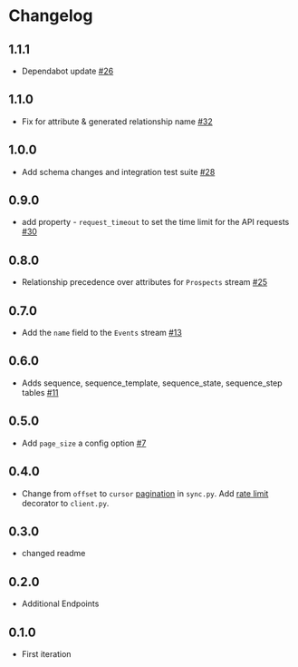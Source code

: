 # Changelog

## 1.1.1
  * Dependabot update [#26](https://github.com/singer-io/tap-outreach/pull/26)
## 1.1.0
  * Fix for attribute & generated relationship name [#32](https://github.com/singer-io/tap-outreach/pull/32)

## 1.0.0
  * Add schema changes and integration test suite [#28](https://github.com/singer-io/tap-outreach/pull/28)

## 0.9.0
  * add property - `request_timeout` to set the time limit for the API requests [#30](https://github.com/singer-io/tap-outreach/pull/30)

## 0.8.0
  * Relationship precedence over attributes for `Prospects` stream [#25](https://github.com/singer-io/tap-outreach/pull/25)

## 0.7.0
  * Add the `name` field to the `Events` stream [#13](https://github.com/singer-io/tap-outreach/pull/13)

## 0.6.0
  * Adds sequence, sequence_template, sequence_state, sequence_step tables [#11](https://github.com/singer-io/tap-outreach/pull/11)

## 0.5.0
  * Add `page_size` a config option [#7](https://github.com/singer-io/tap-outreach/pull/7)

## 0.4.0
  * Change from `offset` to `cursor` [pagination](https://api.outreach.io/api/v2/docs#pagination) in `sync.py`. Add [rate limit](https://api.outreach.io/api/v2/docs#rate-limiting) decorator to `client.py`.

## 0.3.0
  * changed readme 

## 0.2.0
  * Additional Endpoints 

## 0.1.0
  * First iteration